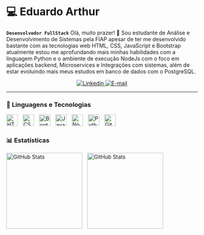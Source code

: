 # 💻 Eduardo Arthur 

**`Desenvolvedor FullStack`**
Olá, muito prazer! 👋 Sou estudante de Análise e Desenvolvimento de Sistemas pela FIAP apesar de ter me desenvolvido bastante com as tecnologias web HTML, CSS, JavaScript e Bootstrap atualmente estou me aprofundando mais minhas habilidades com a linguagem Python e o ambiente de execução NodeJs com o foco em aplicações backend, Microservices e Integrações com sistemas, além de estar evoluindo mais meus estudos em banco de dados com o PostgreSQL. 

<p align="center">
    <a href="https://www.linkedin.com/in/eduardo-arthur-desenvolvedor/">
        <img 
            alt="Linkedin" 
            title="Linkedin" 
            src="https://img.shields.io/badge/-LinkedIn-%230077B5?style=for-the-badge&logo=linkedin&logoColor=white"
        />
    </a>
    <a href = "mailto:dududuedu0508@gmail.com">
        <img 
            alt="E-mail"
            title="E-mail"
            src="https://img.shields.io/badge/-Gmail-%23333?style=for-the-badge&logo=gmail&logoColor=white" target="_blank"
        />
    </a>
</p>

---

### 🤖 Linguagens e Tecnologias

<img 
    align="left" 
    alt="HTML"
    title="HTML" 
    width="30px" 
    style="padding-right: 10px;" 
    src="https://cdn.jsdelivr.net/gh/devicons/devicon@latest/icons/html5/html5-original.svg" 
/>
<img 
    align="left" 
    alt="CSS" 
    title="CSS"
    width="30px" 
    style="padding-right: 10px;" 
    src="https://cdn.jsdelivr.net/gh/devicons/devicon@latest/icons/css3/css3-original.svg" 
/>

<img 
    align="left" 
    alt="Bootstrap"
    title="Bootstrap" 
    width="30px" 
    style="padding-right: 10px;" 
    src="https://cdn.jsdelivr.net/gh/devicons/devicon@latest/icons/bootstrap/bootstrap-original.svg" 
/>

<img 
    align="left" 
    alt="JavaScript" 
    title="JavaScript"
    width="30px" 
    style="padding-right: 10px;" 
    src="https://cdn.jsdelivr.net/gh/devicons/devicon@latest/icons/javascript/javascript-original.svg" 
/>

<img 
    align="left" 
    alt="NodeJs" 
    title="NodeJS"
    width="30px" 
    style="padding-right: 10px;" 
    src="https://cdn.jsdelivr.net/gh/devicons/devicon@latest/icons/nodejs/nodejs-plain-wordmark.svg" 
/>


<img 
    align="left" 
    alt="Python" 
    title="Python"
    width="30px" 
    style="padding-right: 10px;" 
    src="https://cdn.jsdelivr.net/gh/devicons/devicon@latest/icons/python/python-original.svg" 
/>

<img 
    align="left" 
    alt="Git" 
    title="Git"
    width="30px" 
    style="padding-right: 10px;" 
    src="https://cdn.jsdelivr.net/gh/devicons/devicon@latest/icons/git/git-original.svg" 
/>
>

<br/>
<br/>

### 📊 Estatísticas

<p>
  <img 
    align="left" 
    alt="GitHub Stats" 
    height="200" 
    style="padding-right: 10px;" 
    src="https://github-readme-stats.vercel.app/api?username=eduardoarthurr&rank_icon=github&show_icons=true&theme=gruvbox&inclued_all_commits=true&locale=pt-br" 
  />

<img 
      align="left" 
      alt="GitHub Stats" 
      height="200" 
      src="https://github-readme-stats.vercel.app/api/top-langs/?username=eduardoarthurr&theme=gruvbox&layout=compact&custom_title=Tecnologias&langs_count=9" 
  />

</p>

